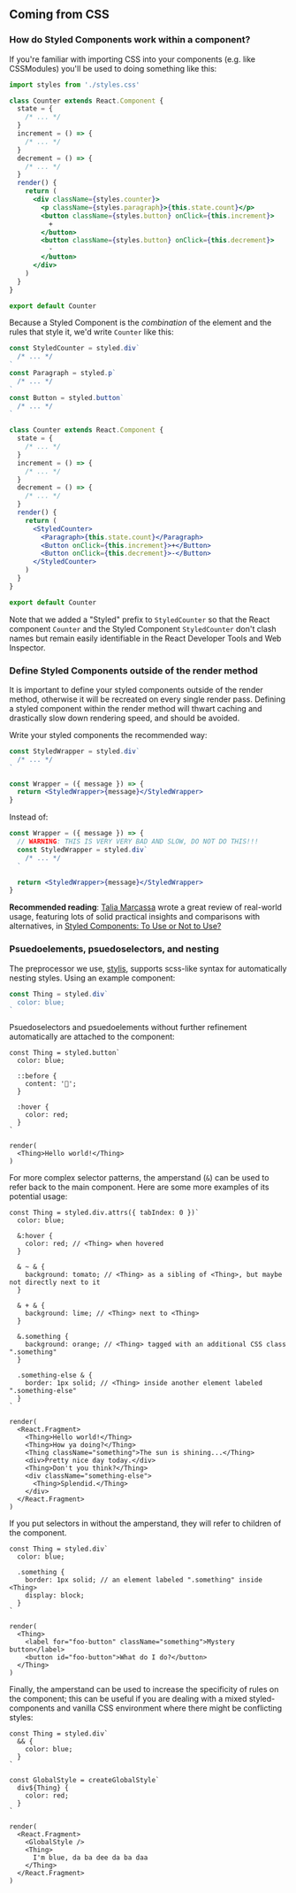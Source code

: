 ## Coming from CSS

### How do Styled Components work within a component?

If you're familiar with importing CSS into your components (e.g. like CSSModules)
you'll be used to doing something like this:

```jsx
import styles from './styles.css'

class Counter extends React.Component {
  state = {
    /* ... */
  }
  increment = () => {
    /* ... */
  }
  decrement = () => {
    /* ... */
  }
  render() {
    return (
      <div className={styles.counter}>
        <p className={styles.paragraph}>{this.state.count}</p>
        <button className={styles.button} onClick={this.increment}>
          +
        </button>
        <button className={styles.button} onClick={this.decrement}>
          -
        </button>
      </div>
    )
  }
}

export default Counter
```

Because a Styled Component is the _combination_ of the element and the rules
that style it, we'd write `Counter` like this:

```jsx
const StyledCounter = styled.div`
  /* ... */
`
const Paragraph = styled.p`
  /* ... */
`
const Button = styled.button`
  /* ... */
`

class Counter extends React.Component {
  state = {
    /* ... */
  }
  increment = () => {
    /* ... */
  }
  decrement = () => {
    /* ... */
  }
  render() {
    return (
      <StyledCounter>
        <Paragraph>{this.state.count}</Paragraph>
        <Button onClick={this.increment}>+</Button>
        <Button onClick={this.decrement}>-</Button>
      </StyledCounter>
    )
  }
}

export default Counter
```

Note that we added a "Styled" prefix to `StyledCounter` so that the React
component `Counter` and the Styled Component `StyledCounter`
don't clash names but remain easily identifiable in the React Developer
Tools and Web Inspector.

### Define Styled Components outside of the render method

It is important to define your styled components outside of the render method,
otherwise it will be recreated on every single render pass.
Defining a styled component within the render method will thwart caching and
drastically slow down rendering speed, and should be avoided.

Write your styled components the recommended way:

```jsx
const StyledWrapper = styled.div`
  /* ... */
`

const Wrapper = ({ message }) => {
  return <StyledWrapper>{message}</StyledWrapper>
}
```

Instead of:

```jsx
const Wrapper = ({ message }) => {
  // WARNING: THIS IS VERY VERY BAD AND SLOW, DO NOT DO THIS!!!
  const StyledWrapper = styled.div`
    /* ... */
  `

  return <StyledWrapper>{message}</StyledWrapper>
}
```

**Recommended reading**: [Talia Marcassa](https://twitter.com/talialongname)
wrote a great review of real-world usage, featuring lots of solid practical insights
and comparisons with alternatives, in [Styled Components: To Use or Not to Use?](https://medium.com/building-crowdriff/styled-components-to-use-or-not-to-use-a6bb4a7ffc21)

### Psuedoelements, psuedoselectors, and nesting

The preprocessor we use, [stylis](https://github.com/thysultan/stylis.js), supports scss-like syntax for automatically nesting styles. Using an example component:

```jsx
const Thing = styled.div`
  color: blue;
`
```

Psuedoselectors and psuedoelements without further refinement automatically are attached to the component:

```react
const Thing = styled.button`
  color: blue;

  ::before {
    content: '🚀';
  }

  :hover {
    color: red;
  }
`

render(
  <Thing>Hello world!</Thing>
)
```

For more complex selector patterns, the amperstand (`&`) can be used to refer back to the main component. Here are some more examples of its potential usage:

```react
const Thing = styled.div.attrs({ tabIndex: 0 })`
  color: blue;

  &:hover {
    color: red; // <Thing> when hovered
  }

  & ~ & {
    background: tomato; // <Thing> as a sibling of <Thing>, but maybe not directly next to it
  }

  & + & {
    background: lime; // <Thing> next to <Thing>
  }

  &.something {
    background: orange; // <Thing> tagged with an additional CSS class ".something"
  }

  .something-else & {
    border: 1px solid; // <Thing> inside another element labeled ".something-else"
  }
`

render(
  <React.Fragment>
    <Thing>Hello world!</Thing>
    <Thing>How ya doing?</Thing>
    <Thing className="something">The sun is shining...</Thing>
    <div>Pretty nice day today.</div>
    <Thing>Don't you think?</Thing>
    <div className="something-else">
      <Thing>Splendid.</Thing>
    </div>
  </React.Fragment>
)
```

If you put selectors in without the amperstand, they will refer to children of the component.

```react
const Thing = styled.div`
  color: blue;

  .something {
    border: 1px solid; // an element labeled ".something" inside <Thing>
    display: block;
  }
`

render(
  <Thing>
    <label for="foo-button" className="something">Mystery button</label>
    <button id="foo-button">What do I do?</button>
  </Thing>
)
```

Finally, the amperstand can be used to increase the specificity of rules on the component; this can be useful if you are dealing with a mixed styled-components and vanilla CSS environment where there might be conflicting styles:

```react
const Thing = styled.div`
  && {
    color: blue;
  }
`

const GlobalStyle = createGlobalStyle`
  div${Thing} {
    color: red;
  }
`

render(
  <React.Fragment>
    <GlobalStyle />
    <Thing>
      I'm blue, da ba dee da ba daa
    </Thing>
  </React.Fragment>
)
```
